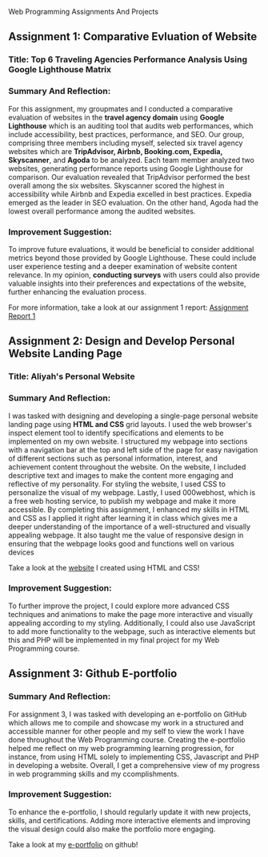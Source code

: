 Web Programming Assignments And Projects

## Assignment 1: Comparative Evluation of Website

### Title: Top 6 Traveling Agencies Performance Analysis Using Google Lighthouse Matrix

### Summary And Reflection:
For this assignment, my groupmates and I conducted a comparative evaluation of websites in the **travel agency domain** using **Google Lighthouse** which is an auditing tool that audits web performances, which include accessibility, best practices, performance, and SEO. Our group, comprising three members including myself, selected six travel agency websites which are **TripAdvisor, Airbnb, Booking.com, Expedia, Skyscanner**, and **Agoda** to be analyzed. Each team member analyzed two websites, generating performance reports using Google Lighthouse for comparison. Our evaluation revealed that TripAdvisor performed the best overall among the six websites. Skyscanner scored the highest in accessibility while Airbnb and Expedia excelled in best practices. Expedia emerged as the leader in SEO evaluation. On the other hand, Agoda had the lowest overall performance among the audited websites.

### Improvement Suggestion:
To improve future evaluations, it would be beneficial to consider additional metrics beyond those provided by Google Lighthouse. These could include user experience testing and a deeper examination of website content relevance. In my opinion, **conducting surveys** with users could also provide valuable insights into their preferences and expectations of the website, further enhancing the evaluation process.

For more information, take a look at our assignment 1 report: 
[Assignment Report 1](Assignment1.pdf)

## Assignment 2: Design and Develop Personal Website Landing Page

### Title: Aliyah's Personal Website
### Summary And Reflection:
I was tasked with designing and developing a single-page personal website landing page using **HTML and CSS** grid layouts. I used the web browser's inspect element tool to identify specifications and elements to be implemented on my own website. I structured my webpage into sections with a navigation bar at the top and left side of the page for easy navigation of different sections such as personal information, interest, and achievement content throughout the website. On the website, I included descriptive text and images to make the content more engaging and reflective of my personality. For styling the website, I used CSS to personalize the visual of my webpage. Lastly, I used 000webhost, which is a free web hosting service, to publish my webpage and make it more accessible. By completing this assignment, I enhanced my skills in HTML and CSS as I applied it right after learning it in class which gives me a deeper understanding of the importance of a well-structured and visually appealing webpage. It also taught me the value of responsive design in ensuring that the webpage looks good and functions well on various devices

Take a look at the [website](https://mypersonalwebsite-wpbynaas.000webhostapp.com/assignment2.html) I created using HTML and CSS!

### Improvement Suggestion:
To further improve the project, I could explore more advanced CSS techniques and animations to make the page more interactive and visually appealing according to my styling. Additionally, I could also use JavaScript to add more functionality to the webpage, such as interactive elements  but this and PHP will be implemented in my final project for my Web Programming course.

## Assignment 3: Github E-portfolio

### Summary And Reflection:
For assignment 3, I was tasked with developing an e-portfolio on GitHub which allows me to compile and showcase my work in a structured and accessible manner for other people and my self to view the work I have done throughout the Web Programming course. Creating the e-portfolio helped me reflect on my web programming learning progression, for instance, from using HTML solely to implementing CSS, Javascript and PHP in developing a website. Overall, I get a comprehensive view of my progress in web programming skills and my ccomplishments.

### Improvement Suggestion:
To enhance the e-portfolio, I should regularly update it with new projects, skills, and certifications. Adding more interactive elements and improving the visual design could also make the portfolio more engaging.

Take a look at my [e-portfolio](https://github.com/Aliyah693/Aliyah693/blob/main/README.md) on github!

